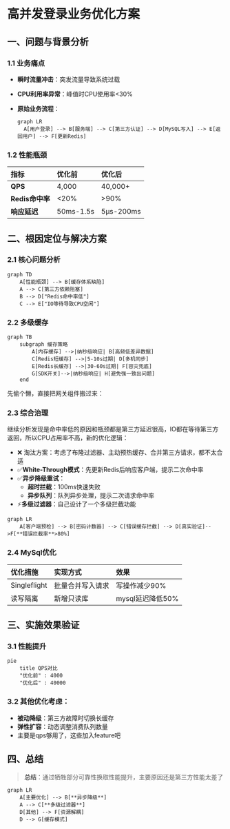 # 高并发登录业务优化方案

## 一、问题与背景分析

### 1.1 业务痛点
- **瞬时流量冲击**：突发流量导致系统过载
- **CPU利用率异常**：峰值时CPU使用率<30%
- **原始业务流程**：

  ```mermaid
  graph LR
    A[用户登录] --> B[服务端] --> C[第三方认证] --> D[MySQL写入] --> E[返回用户] --> F[更新Redis]

### 1.2 性能瓶颈

| 指标            | 优化前    | 优化后    |
| :-------------- | :-------- | :-------- |
| **QPS**         | 4,000     | 40,000+   |
| **Redis命中率** | <20%      | >90%      |
| **响应延迟**    | 50ms-1.5s | 5µs-200ms |



## 二、根因定位与解决方案

### 2.1 核心问题分析

```mermaid
graph TD
    A[性能瓶颈] --> B[缓存体系缺陷]
    A --> C[第三方依赖阻塞]
    B --> D["Redis命中率低"]
    C --> E["IO等待导致CPU空闲"]
```

### 2.2 多级缓存

```mermaid
graph TB
    subgraph 缓存策略
        A[内存缓存] -->|纳秒级响应| B[高频低差异数据]
        C[Redis短缓存] -->|5-10s过期| D[多机同步]
        E[Redis长缓存] -->|30-60s过期| F[容灾兜底]
        G[SDK开关]-->|纳秒级响应| H[避免强一致出问题]
    end
```

先偷个懒，直接把网关组件搬过来：

### 2.3 综合治理

继续分析发现是命中率低的原因和瓶颈都是第三方延迟很高，IO都在等待第三方返回，所以CPU占用率不高，新的优化逻辑：

- ❌ 淘汰方案：考虑了布隆过滤器、主动预热缓存、合并第三方请求，都不太合适
- ✅**White-Through模式**：先更新Redis后响应客户端，提示二次命中率
- ✅**异步降级重试**：
    - **超时拦截**：100ms快速失败
    - **异步队列**：队列异步处理，提示二次请求命中率
- ⚡**多级过滤器**：自己设计了一个多级拦截功能

```mermaid
graph LR
    A[客户端预检] --> B[密码计数器] --> C[错误缓存拦截] --> D[真实验证]-->F[**错误拦截率**>80%]
```

### 2.4 MySql优化

| 优化措施     | 实现方式         | 效果             |
| :----------- | :--------------- | :--------------- |
| Singleflight | 批量合并写入请求 | 写操作减少90%    |
| 读写隔离     | 新增只读库       | mysql延迟降低50% |

## 三、实施效果验证

### 3.1 性能提升

```mermaid
pie
    title QPS对比
    "优化前" : 4000
    "优化后" : 40000
```

### 3.2 其他优化考虑：

- **被动降级**：第三方故障时切换长缓存
- **弹性扩容**：动态调整消费队列数量
- 主要是qps够用了，这些加入feature吧



## 四、总结

> **总结**：通过牺牲部分可靠性换取性能提升，主要原因还是第三方性能太差了

```mermaid
graph LR
    A[主要优化] --> B[**异步降级**]
    A --> C[**多级过滤器**]
    D[其他] --> F[资源解耦]
    D --> G[缓存模式]
```
